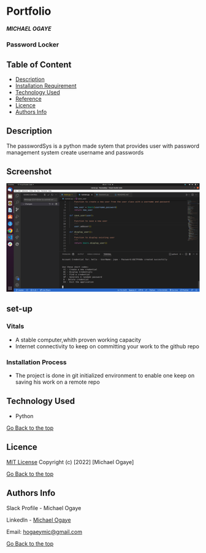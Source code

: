 # Portfolio
##### MICHAEL OGAYE
### Password Locker
## Table of Content
+ [Description](#description)
+ [Installation Requirement]( Requisites)
+ [Technology Used](technology-used)
+ [Reference](#reference)
+ [Licence](#licence)
+ [Authors Info](#aut)
## Description
<p>The passwordSys is a python made sytem that provides user with password management system create username and passwords</p>

## Screenshot
![passytem](images/dest.png)

## set-up
### Vitals
* A stable computer,whith proven working capacity
* Internet connectivity to keep on committing your work to the github repo
### Installation Process
* The project is done in git initialized environment to enable one keep on saving his work on a remote repo
## Technology Used
* Python


  
[Go Back to the top](#portfolio)
## Licence
[MIT License](./LICENSE)
Copyright (c) [2022] [Michael Ogaye]

[Go Back to the top](#portfolio)
## Authors Info
Slack Profile - Michael Ogaye

Linkedln - [Michael Ogaye](https://www.linkedin.com/in/ogaye-michael-279342212/)

Email: hogaeymic@gmail.com

[Go Back to the top](#portfolio)